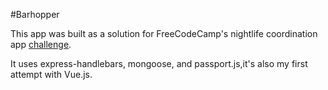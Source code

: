 #Barhopper

This app was built as a solution for FreeCodeCamp's nightlife coordination app [challenge](https://www.freecodecamp.org/challenges/build-a-nightlife-coordination-app).

It uses express-handlebars, mongoose, and passport.js,it's also my first attempt with Vue.js.
